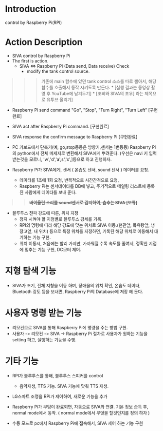 # Introduction #

control by Raspberry Pi(RPI)


# Action Description #

  * SIVA control by Raspberry Pi
  * The first is action.
    * SIVA <=> Raspberry Pi (Data send, Data receive) Check
      * modify the tank control source.
> > > 기존에 main 함수에 있던 tank control 소스를 따로 뽑아서, 해당 함수를 호출해서 동작 시키도록 만든다.
        * [실행 결과는 동영상 촬영 후 YouTube에 남겨두기]
        * [뽀삐와 SIVA의 조우] 라는 제목으로 유투브 올리기]

  * Raspberry Pi send command "Go", "Stop", "Turn Right", "Turn Left" [구현완료]
  * SIVA act after Raspberry Pi command. [구현완료]
  * SIVA response the confirm message to Raspberry Pi [구현완료]
  * PC 키보드에서 단축키(예, go,stop등등은 방향키,센서는 1번등등) Raspberry Pi의 python에서 전체 메세지로 변환해서 SIVA에게 뿌려준다. (우선은 navi 키 입력 받는것을 모르니, 'w','d','a',s','x',]등으로 하고 진행하자.

  * Raspberry Pi가 SIVA에게, 센서 ( 온습도 센서, sound 센서 ) 데이터를 요청.
    * 데이타를 1초에 1회 요청, 반복적으로 시간간격으로 요청,
    * Raspberry Pi는 센서데이타를 DB에 넣고, 주기적으로 메일링 리스트에 등록된 사람에게 데이타를 보내 준다.

> > **~~바이올린 소리를 sound센서로 감지하여, 춤추는 SIVA [보류]~~**

  * 블루투스 전파 강도에 따른, 위치 지정
    * 정지 시켜야 할 지점별로 블루투스 강세를 기록.
    * RPI의 명령에 따라 해당 강도에 맞는 위치로 SIVA 이동.(현관앞, 목욕탕앞, 냉장고앞, 내 위치) 등으로 특정 위치를 지정하면, 기록된 해당 위치로 이동해서 대기하는 기능 구현.
    * 위치 이동시, 처음에는 빨리 가지만, 가까워질 수록 속도를 줄여서, 정확한 지점에 멈추는 기능 구현, DC모터 제어.

# 지형 탐색 기능 #
  * SIVA가 초기, 전체 지형을 이동 하며, 장애물의 위치 확인, 온습도 데이타, Bluetooth 강도 등을 보내면, Raspberry Pi의 Database에 저장 해 둔다.

# 사용자 명령 받는 기능 #
  * 리모컨으로 SIVA를 통해 Raspberry Pi에 명령을 주는 방법 구현.
  * 사용자 -> 리모컨 -> SIVA -> Raspberry Pi 절차로 사용자가 원하는 기능을 setting 하고, 실행하는 기능을 수행.

# 기타 기능 #

  * RPI가 블루투스를 통해, 블루투스 스피커를 control
    * 음악재생, TTS 기능. SIVA 기능에 맞춰 TTS 재생.

  * LG스마트 조명을 RPI가 제어하여, 새로운 기능을 추가

  * Raspberry Pi가 부팅이 완료되면, 자동으로 SIVA와 연결. 기본 정보 습득 후, normal mode에서 동작. ( normal mode에서 무엇을 할것인지를 정의 하자 )

  * 수동 모드로 pc에서 Raspberry Pi에 접속해서, SIVA 제어 하는 기능 구현